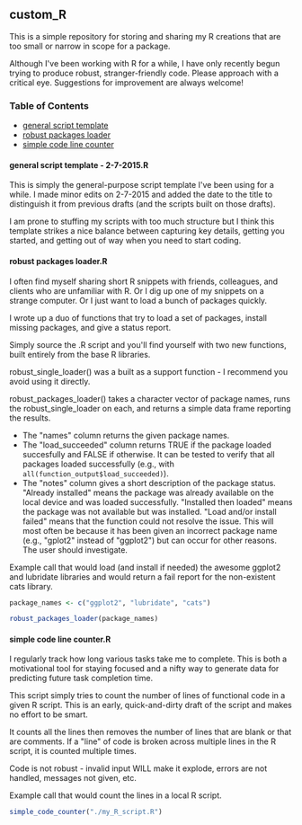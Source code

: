 ## custom_R
This is a simple repository for storing and sharing my R creations that are too small or narrow in scope for a package.

Although I've been working with R for a while, I have only recently begun trying to produce robust, stranger-friendly code. Please approach with a critical eye. Suggestions for improvement are always welcome!

### Table of Contents
* [general script template](#general-script-template) 
* [robust packages loader](#robust-packages-loader)
* [simple code line counter](#simple-code-line-counter)

<a id = "general-script-template"></a>
#### general script template - 2-7-2015.R


This is simply the general-purpose script template I've been using for a while. I made minor edits on 2-7-2015 and added the date to the title to distinguish it from previous drafts (and the scripts built on those drafts).

I am prone to stuffing my scripts with too much structure but I think this template strikes a nice balance between capturing key details, getting you started, and getting out of way when you need to start coding.

<a id = "robust-packages-loader"></a>
#### robust packages loader.R

I often find myself sharing short R snippets with friends, colleagues, and clients who are unfamiliar with R. Or I dig up one of my snippets on a strange computer. Or I just want to load a bunch of packages quickly. 

I wrote up a duo of functions that try to load a set of packages, install missing packages, and give a status report. 

Simply source the .R script and you'll find yourself with two new functions, built entirely from the base R libraries. 

robust_single_loader() was a built as a support function - I recommend you avoid using it directly.

robust_packages_loader() takes a character vector of package names, runs the robust_single_loader on each, and returns a simple data frame reporting the results. 

- The "names" column returns the given package names.
- The "load_succeeded" column returns TRUE if the package loaded succesfully and FALSE if otherwise. It can be tested to verify that all packages loaded successfully (e.g., with `all(function_output$load_succeeded)`).
- The "notes" column gives a short description of the package status. "Already installed" means the package was already available on the local device and was loaded successfully. "Installed then loaded" means the package was not available but was installed. "Load and/or install failed" means that the function could not resolve the issue. This will most often be because it has been given an incorrect package name (e.g., "gplot2" instead of "ggplot2") but can occur for other reasons. The user should investigate.

Example call that would load (and install if needed) the awesome ggplot2 and lubridate libraries and would return a fail report for the non-existent cats library.
```R
package_names <- c("ggplot2", "lubridate", "cats")

robust_packages_loader(package_names)
```

<a id = "simple-code-line-counter"></a>
#### simple code line counter.R
I regularly track how long various tasks take me to complete. This is both a motivational tool for staying focused and a nifty way to generate data for predicting future task completion time.

This script simply tries to count the number of lines of functional code in a given R script. This is an early, quick-and-dirty draft of the script and makes no effort to be smart.

It counts all the lines then removes the number of lines that are blank or that are comments. If a "line" of code is broken across multiple lines in the R script, it is counted multiple times.

Code is not robust - invalid input WILL make it explode, errors are not handled, messages not given, etc.

Example call that would count the lines in a local R script.
```R
simple_code_counter("./my_R_script.R")
```
